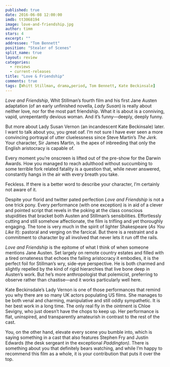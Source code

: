 ```yaml
---
published: true
date: 2016-06-08 12:00:00
imdb: tt3068194
image: love-and-friendship.jpg
author: timm
stars: 4
excerpt: ""
addressee: "Tom Bennett"
position: "Stealer of Scenes"
split_name: true
layout: review
categories: 
  - reviews
  - current-releases
title: "Love & Friendship"
comments: true
tags: [Whitt Stillman, drama,period, Tom Bennett, Kate Beckinsale]
---
```

_Love and Friendship_, Whit Stillman’s fourth film and his first Jane Austen adaptation (of an early unfinished novella, _Lady Susan_) is really about neither love, nor for the most part friendship. What it is about is a conniving, vapid, unrepentantly devious woman. And it’s funny—deeply, deeply funny. 

But more about Lady Susan Vernon (an incandescent Kate Beckinsale) later. I want to talk about you, you great oaf. I’m not sure I have ever seen a more convincing portrayal of utter cluelessness since Steve Martin’s _The Jerk._ Your character, Sir James Martin, is the apex of inbreeding that only the English aristocracy is capable of.

Every moment you’re onscreen is lifted out of the pre-show for the Darwin Awards. How you managed to reach adulthood without succumbing to some terrible fork related fatality is a question that, while never answered, constantly hangs in the air with every breath you take.

Feckless. If there is a better word to describe your character, I’m certainly not aware of it. 

Despite your florid and twitter pated perfection _Love and Friendship_ is not a one trick pony. Every performance (with one exception) is in aid of a clever and pointed script that revels in the poking at the class conscious stupidities that bracket both Austen and Stillman’s sensibilities. Effortlessly cutting and still somehow affectionate, the film is trifling and yet thoroughly engaging. The tone is very much in the spirit of lighter Shakespeare (_As You Like It_): pastoral and verging on the farcical. But there is a restraint and a commitment to character by all involved that never lets it run off the rails.

_Love and Friendship_ is the epitome of what I think of when someone mentions Jane Austen. Set largely on remote country estates and filled with a tired ornateness that echoes the failing aristocracy it embodies, it is the perfect foil for Stillman’s wry, side-eye perspective. He is both charmed and slightly repelled by the kind of rigid hierarchies that live bone deep in Austen’s work. But he’s more anthropologist that polemicist, preferring to observe rather than chastise—and it works particularly well here.

Kate Beckinsdale’s Lady Vernon is one of those performances that remind you why there are so many UK actors populating US films. She manages to be both venal and charming, manipulative and still oddly sympathetic. It is her best work in a long time. The only real fly in the ointment is Chloe Sevigny, who just doesn’t have the chops to keep up. Her performance is flat, uninspired, and transparently amateurish in contrast to the rest of the cast. 

You, on the other hand, elevate every scene you bumble into, which is saying something in a cast that also features Stephen Fry and Justin Edwards (the desk sergeant in the exceptional _Paddington)_. There is something about you that definitely bears watching, and while I’m happy to recommend this film as a whole, it is your contribution that puts it over the top.